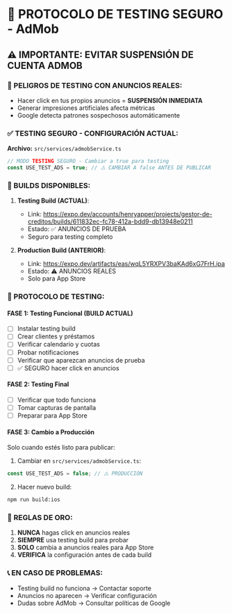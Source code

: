 # 🧪 PROTOCOLO DE TESTING SEGURO - AdMob

## ⚠️ IMPORTANTE: EVITAR SUSPENSIÓN DE CUENTA ADMOB

### 🔴 PELIGROS DE TESTING CON ANUNCIOS REALES:
- Hacer click en tus propios anuncios = **SUSPENSIÓN INMEDIATA**
- Generar impresiones artificiales afecta métricas
- Google detecta patrones sospechosos automáticamente

### ✅ TESTING SEGURO - CONFIGURACIÓN ACTUAL:

**Archivo:** `src/services/admobService.ts`
```typescript
// MODO TESTING SEGURO - Cambiar a true para testing
const USE_TEST_ADS = true; // ⚠️ CAMBIAR A false ANTES DE PUBLICAR
```

### 📱 BUILDS DISPONIBLES:

1. **Testing Build (ACTUAL)**: 
   - Link: https://expo.dev/accounts/henryapper/projects/gestor-de-creditos/builds/611832ec-fc78-412a-bdd9-db13948e0211
   - Estado: ✅ ANUNCIOS DE PRUEBA
   - Seguro para testing completo

2. **Production Build (ANTERIOR)**:
   - Link: https://expo.dev/artifacts/eas/wqL5YRXPV3baKAd6xG7FrH.ipa
   - Estado: ⚠️ ANUNCIOS REALES
   - Solo para App Store

### 🧪 PROTOCOLO DE TESTING:

#### FASE 1: Testing Funcional (BUILD ACTUAL)
- [ ] Instalar testing build
- [ ] Crear clientes y préstamos
- [ ] Verificar calendario y cuotas
- [ ] Probar notificaciones
- [ ] Verificar que aparezcan anuncios de prueba
- [ ] ✅ SEGURO hacer click en anuncios

#### FASE 2: Testing Final
- [ ] Verificar que todo funciona
- [ ] Tomar capturas de pantalla
- [ ] Preparar para App Store

#### FASE 3: Cambio a Producción
Solo cuando estés listo para publicar:

1. Cambiar en `src/services/admobService.ts`:
```typescript
const USE_TEST_ADS = false; // ⚠️ PRODUCCIÓN
```

2. Hacer nuevo build:
```bash
npm run build:ios
```

### 🚨 REGLAS DE ORO:

1. **NUNCA** hagas click en anuncios reales
2. **SIEMPRE** usa testing build para probar
3. **SOLO** cambia a anuncios reales para App Store
4. **VERIFICA** la configuración antes de cada build

### 📞 EN CASO DE PROBLEMAS:
- Testing build no funciona → Contactar soporte
- Anuncios no aparecen → Verificar configuración
- Dudas sobre AdMob → Consultar políticas de Google